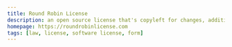 ```yaml
---
title: Round Robin License
description: an open source license that's copyleft for changes, additions, and wrappers, but permissive for applications
homepage: https://roundrobinlicense.com
tags: [law, license, software license, form]
---
```

